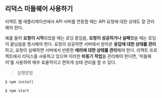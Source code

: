 ## **리덕스 미들웨어 사용하기**
리액트 웹 애플리케이션에서 API 서버를 연동할 때는 API 요청에 대한 상태도 잘 관리해야 한다.

예를 들어 **요청이 시작**되었을 때는 로딩 중임을, **요청이 성공하거나 실패**했을 때는 로딩이 끝났음을 명시해야 한다. 요청이 성공하면 서버에서 받아온 **응답에 대한 상태를 관리**하고, 요청이 실패하면 서버에서 반환한 **에러에 대한 상태를 관리**해야 한다. 리액트 프로젝트에서 리덕스를 사용하고 있으며 이러한 **비동기 작업**을 관리해야 한다면, '미들웨어'를 사용하여 매우 효율적이고 편하게 상태 관리를 할 수 있다.

> 실행방법

```bash
$ npm install
```

```bash
$ npm start
```

